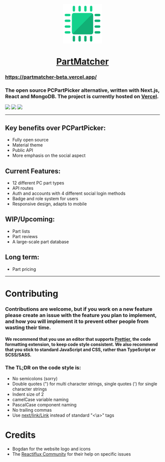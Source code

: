 <a href="https://partmatcher-beta.vercel.app/">
  <p align="center">
    <img src="/public/images/logo128.png" />
    <h1 align="center">PartMatcher</h1>
  </p>
</a>

### https://partmatcher-beta.vercel.app/

### The open source PCPartPicker alternative, written with Next.js, React and MongoDB. The project is currently hosted on [Vercel](https://vercel.com).

<a href="https://discord.com/invite/Qx5y8AvTeu">![](https://shields.io/discord/809900131494789120)</a> <a href="https://www.youtube.com/channel/UC7VVQ0BF4gOLUaeHgs-ixhQ">![](https://shields.io/youtube/channel/subscribers/UC7VVQ0BF4gOLUaeHgs-ixhQ)</a> <a href="https://twitter.com/PartMatcher">![](https://shields.io/twitter/follow/PartMatcher)</a>

---
## Key benefits over PCPartPicker:
- Fully open source
- Material theme
- Public API
- More emphasis on the social aspect

## Current Features:
- 12 different PC part types
- API routes
- Auth and accounts with 4 different social login methods
- Badge and role system for users
- Responsive design, adapts to mobile

## WIP/Upcoming:
- Part lists
- Part reviews
- A large-scale part database

## Long term:
- Part pricing
---
# Contributing

### Contributions are welcome, but if you work on a new feature please create an issue with the feature you plan to implement, and how you will implement it to prevent other people from wasting their time.

#### We recommend that you use an editor that supports [Prettier](https://prettier.io/), the code formatting extension, to keep code style consistent. We also recommend that you stick to standard JavaScript and CSS, rather than TypeScript or SCSS/SASS.

### The TL;DR on the code style is:
- No semicolons (sorry)
- Double quotes (") for multi character strings, single quotes (') for single character strings
- Indent size of 2
- camelCase variable naming
- PascalCase component naming
- No trailing commas
- Use [next/link/Link](https://nextjs.org/docs/api-reference/next/link) instead of standard "<\a>" tags

# Credits
- Bogdan for the website logo and icons
- The [Reactiflux Community](https://discord.gg/ES9ArBBFSU) for their help on specific issues
